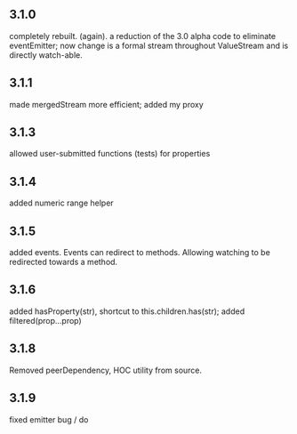 ## 3.1.0

completely rebuilt. (again). 
a reduction of the 3.0 alpha code to eliminate eventEmitter;
now change is a formal stream throughout ValueStream and is directly watch-able. 

## 3.1.1

made mergedStream more efficient; added my proxy

## 3.1.3

allowed user-submitted functions (tests) for properties

## 3.1.4

added numeric range helper

## 3.1.5

added events. Events can redirect to methods.
Allowing watching to be redirected towards a method. 

## 3.1.6

added hasProperty(str), shortcut to this.children.has(str);
added filtered(prop...prop) 

## 3.1.8

Removed peerDependency, HOC utility from source.

## 3.1.9

fixed emitter bug / do
